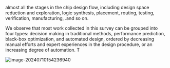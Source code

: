 almost all the stages in the chip design flow, including design space reduction and exploration, logic synthesis, placement, routing, testing, verification, manufacturing, .and so on.

We observe that most work collected in this survey can be grouped into four types: decision making in traditional methods, performance prediction, black-box optimization, and automated design, ordered by decreasing manual efforts and expert experiences in the design procedure, or an increasing degree of automation. T

![image-20240710154236940](C:\Users\16277\AppData\Roaming\Typora\typora-user-images\image-20240710154236940.png)



